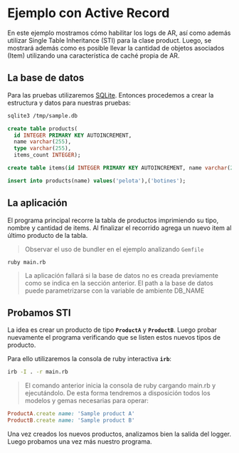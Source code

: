 # Ejemplo con Active Record

En este ejemplo mostramos cómo habilitar los logs de AR, así como además
utilizar Single Table Inheritance (STI) para la clase product. Luego, se
mostrará además como es posible llevar la cantidad de objetos asociados (Item)
utilizando una característica de caché propia de AR.

## La base de datos

Para las pruebas utilizaremos [SQLite](https://www.sqlite.org/). Entonces
procedemos a crear la estructura y datos para nuestras pruebas:

```bash
sqlite3 /tmp/sample.db
```

```sql
create table products(
  id INTEGER PRIMARY KEY AUTOINCREMENT,
  name varchar(255),
  type varchar(255),
  items_count INTEGER);

create table items(id INTEGER PRIMARY KEY AUTOINCREMENT, name varchar(255),  product_id INTEGER);

insert into products(name) values('pelota'),('botines');
```

## La aplicación

El programa principal recorre la tabla de productos imprimiendo su tipo, nombre
y cantidad de items. Al finalizar el recorrido agrega un nuevo item al último
producto de la tabla.

> Observar el uso de bundler en el ejemplo analizando `Gemfile`

```
ruby main.rb
```

> La aplicación fallará si la base de datos no es creada previamente como se
> indica en la sección anterior. El path a la base de datos puede parametrizarse
> con la variable de ambiente DB_NAME

## Probamos STI

La idea es crear un producto de tipo **`ProductA`** y **`ProductB`**. Luego
probar nuevamente el programa verificando que se listen estos nuevos tipos de
producto.

Para ello utilizaremos la consola de ruby interactiva **`irb`**:

```bash
irb -I . -r main.rb
```

> El comando anterior inicia la consola de ruby cargando main.rb y ejecutándolo.
> De esta forma tendremos a disposición todos los modelos y gemas necesarias
> para operar:

```ruby
ProductA.create name: 'Sample product A'
ProductB.create name: 'Sample product B'
```

Una vez creados los nuevos productos, analizamos bien la salida del logger.
Luego probamos una vez más nuestro programa.
